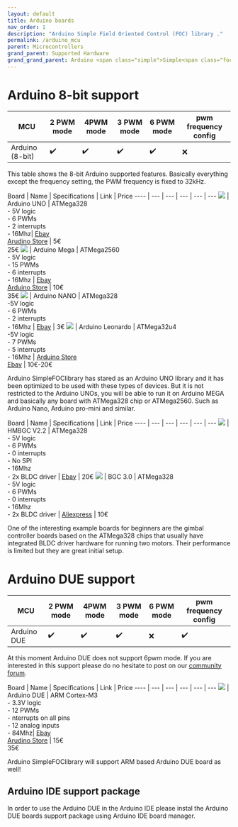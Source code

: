 ```yaml
---
layout: default
title: Arduino boards
nav_order: 1
description: "Arduino Simple Field Oriented Control (FOC) library ."
permalink: /arduino_mcu
parent: Microcontrollers
grand_parent: Supported Hardware
grand_grand_parent: Arduino <span class="simple">Simple<span class="foc">FOC</span>library</span>
---
```

# Arduino 8-bit support


MCU | 2 PWM mode | 4PWM mode | 3 PWM mode | 6 PWM mode | pwm frequency config 
--- | --- |--- |--- |--- |--- 
Arduino (8-bit) | ✔️ | ✔️ | ✔️ | ✔️ | ❌

This table shows the 8-bit Arduino supported features. Basically everything except the frequency setting, the PWM frequency is fixed to 32kHz.


 Board | Name | Specifications | Link | Price
---- | --- | --- | --- | --- | ---
[<img src="extras/Images/arduino_uno.jpg" class="imgtable150">](https://store.arduino.cc/arduino-uno-rev3-smd) | Arduino UNO | ATMega328 <br>- 5V logic<br> - 6 PWMs<br>- 2 interrupts<br>- 16Mhz| [Ebay](https://www.ebay.com/itm/NEW-Arduino-UNO-R3-ATMEGA328P-CH340G-Microcontroller-Board-Bootloader-USB/323962801627?hash=item4b6db00ddb:g:ihUAAOSwLc1dNWCd)<br> [Arudino Store](https://store.arduino.cc/arduino-uno-rev3-smd) | 5€<br>25€ 
[<img src="extras/Images/mega.png" class="imgtable150">](https://store.arduino.cc/arduino-mega-2560-rev3) | Arduino Mega |  ATMega2560 <br>- 5V logic<br> - 15 PWMs<br>- 6 interrupts<br>- 16Mhz | [Ebay](https://www.ebay.com/itm/MEGA-2560-R3-Development-Board-CH340G-ATMEGA-2560-Kit-USB-Cable-For-Arduino-New/253764643649?epid=25019988960&_trkparms=ispr%3D1&hash=item3b158d2b41:g:C44AAOSwomJapjfF&enc=AQAEAAACYIQvEcHUrT7nmUC3yY5qbPyaBN1nJEDYW8MyypsJPgXK3AqiNsU0sSphPu4g6Qid31UfuUmxbibd03S6nwGFOtPRQtA6b7fwyQa%2BlHjHz58lNHKPszpYYTTo0kkJEDqmhf4Wiz0dmrGPE5aFjKQswyzpK0%2FagGHK8e518kkvgI15vEk3BEXEnW%2BgpNypJKacwMKe1INf06jl%2BrC%2FW50ef2gL1FPUQyUq9fK4Rm4tPSr28E52usHYczBDbdMdghFUExt3Ge%2B0iSj4t%2BcsyM2NGC%2BjCDDA8FBe3W5K8wg80e2DQwtM1R8Bpxrt6qJdyWZWigo8m4dpWLS%2Brmys9YJWASnU6mnFZoy4SLPUBLFK560rONYnB7aPohtZNJ%2BjCJPDLOQISm6tmGZVF5fMNu6iLYwYG8WG7J3c7rGVeUiDnJdf%2Fz68BNLAvth%2FnSoI9w7Jau%2Fd19gx3WYQbxgipDAmxgrVhGYlPrEvTSqCLIno1u3W%2FTI7FhSpNW%2Bgzw94kG%2FFgR9ieLRyv9p0w%2BYY3rrJepqCtlCJNkKflPpj4WAcXxBHHaQLJOr2mr7E2wRdwTBstIdCtoMmIp%2BjTRJFApIoT7fnEEIcMZyfLvbQZtemIQKHxpuibWKjQZU99awWsbMBlE0SRWaxRhML5YGORIjmgbIUyFdy9fiWHDcRpoKQJPsV6N3HUkRg9yU9cZ0m5w4ywXpiv7vHA8JFZg7hy5INiPGWwcxTRabpanq%2FWCB%2Bb4AN6%2BFP4%2Bqes86XVNe0YemDM1cBQWiHHjGxAHbw8gWuCZvXoc7XsJE5lrmQTsB1%2F%2FG6&checksum=253764643649687cd36869924033b58b75e082ef568d)<br>[Arduino Store](https://store.arduino.cc/arduino-mega-2560-rev3) | 10€<br>35€ 
[<img src="extras/Images/nano.png" class="imgtable150">](https://www.ebay.com/itm/Nano-V3-0-USB-ATmega328P-AU-16MHz-5V-CH340G-Micro-Controller-Board-For-Arduino/223471184608?hash=item3407ebaae0:g:-gMAAOSwdzBcpfIA) | Arduino NANO |  ATMega328<br> -5V logic<br> - 6 PWMs <br>- 2 interrupts<br> - 16Mhz  | [Ebay](https://www.ebay.com/itm/Nano-V3-0-USB-ATmega328P-AU-16MHz-5V-CH340G-Micro-Controller-Board-For-Arduino/223471184608?hash=item3407ebaae0:g:-gMAAOSwdzBcpfIA) | 3€
[<img src="extras/Images/leonardo.jpg" class="imgtable150">](https://www.ebay.com/itm/273179578365?_trkparms=ispr%3D1&hash=item3f9ac58ffd:g:YfwAAOSwPHxa4ZlY&amdata=enc%3AAQAGAAACoPYe5NmHp%252B2JMhMi7yxGiTJkPrKr5t53CooMSQt2orsSlHY%252FYTip4QFVjNQrCEJt6hoLoNTcHEHwr8khbAFvff6C28MEXvk7mrnZA4pnppdXKQsL%252FE9Wh8pAUc3iWzm1VJuF%252FS5wNILaEU4f7M8nBd0QJTxlrqHLkH3pOz3U%252B3sQ8%252B0KzepjpsiVtDx8Mb3TzypIm%252FmlUEMVUVW2UTJUHVzzjFjTPCATEWPIB4zndeCTbYhRS%252B7liEL%252BVUmcgbVcIcyrRXDzBsVdgvAa91GftapFNDglXxkR%252Bp9iR1C68H9v5%252B2YcMo6jqYJFuxxUQNW19o3woxchbmhxAhx1iGBYe86d%252FyD%252FUKX8c0sdKPTDGbzEh1XInVUQTM1h%252B%252FiU8cevC1RlPYF7wk0TER7vrptfpP%252BN1QOo726q7kCLOP2raujcGnPDQ77VWTt5RVl1uaKgB4ir2fPSGmQp%252BPmtysS7YSj0MjXlEdh%252FLFkM%252FPNR6Ty1dIE1KKq0ky98Vzi5mbOsN7SmyzLPRCM5sb6ecB%252Ff4vhFnVCqdDzKcjssSAlZk5xA4bBKRPXL7KF3FB%252F1jDXsCTK%252B20YnLh4aL4d2MVYYzGlE7376p8OALxJPnP85C3dUCpqfXen%252BApo0qwcv2vaxJXLwAm5I9c92EDOqd7Uux%252BK2O8flq%252BqMnv747wbUi0M%252BSMiBu8oE41TsibPTuskN9iatKrvaSGClewOK7GWErvTdEA3XowqzP6yVd6ZnAqC%252BbH47zHhm6GengdbCxu5ls5YwinEgFtzI6YW4SdRpoaLHosmKFo291YEZlCoSwZ7PpMddXD%252FW8rBq647RjFSZGWhiU3AEC03N9H1mJGhbAkSkX4LH11VprxwYEkhVnIpDR7v0MGFgxdfr37i3eDxUw%253D%253D%7Campid%3APL_CLK%7Cclp%3A2334524) | Arduino Leonardo |  ATMega32u4<br> -5V logic<br> - 7 PWMs <br>- 5 interrupts<br> - 16Mhz  | [Arduino    Store](https://store-usa.arduino.cc/products/arduino-leonardo-with-headers)<br>[Ebay](https://www.ebay.com/itm/273179578365?_trkparms=ispr%3D1&hash=item3f9ac58ffd:g:YfwAAOSwPHxa4ZlY&amdata=enc%3AAQAGAAACoPYe5NmHp%252B2JMhMi7yxGiTJkPrKr5t53CooMSQt2orsSlHY%252FYTip4QFVjNQrCEJt6hoLoNTcHEHwr8khbAFvff6C28MEXvk7mrnZA4pnppdXKQsL%252FE9Wh8pAUc3iWzm1VJuF%252FS5wNILaEU4f7M8nBd0QJTxlrqHLkH3pOz3U%252B3sQ8%252B0KzepjpsiVtDx8Mb3TzypIm%252FmlUEMVUVW2UTJUHVzzjFjTPCATEWPIB4zndeCTbYhRS%252B7liEL%252BVUmcgbVcIcyrRXDzBsVdgvAa91GftapFNDglXxkR%252Bp9iR1C68H9v5%252B2YcMo6jqYJFuxxUQNW19o3woxchbmhxAhx1iGBYe86d%252FyD%252FUKX8c0sdKPTDGbzEh1XInVUQTM1h%252B%252FiU8cevC1RlPYF7wk0TER7vrptfpP%252BN1QOo726q7kCLOP2raujcGnPDQ77VWTt5RVl1uaKgB4ir2fPSGmQp%252BPmtysS7YSj0MjXlEdh%252FLFkM%252FPNR6Ty1dIE1KKq0ky98Vzi5mbOsN7SmyzLPRCM5sb6ecB%252Ff4vhFnVCqdDzKcjssSAlZk5xA4bBKRPXL7KF3FB%252F1jDXsCTK%252B20YnLh4aL4d2MVYYzGlE7376p8OALxJPnP85C3dUCpqfXen%252BApo0qwcv2vaxJXLwAm5I9c92EDOqd7Uux%252BK2O8flq%252BqMnv747wbUi0M%252BSMiBu8oE41TsibPTuskN9iatKrvaSGClewOK7GWErvTdEA3XowqzP6yVd6ZnAqC%252BbH47zHhm6GengdbCxu5ls5YwinEgFtzI6YW4SdRpoaLHosmKFo291YEZlCoSwZ7PpMddXD%252FW8rBq647RjFSZGWhiU3AEC03N9H1mJGhbAkSkX4LH11VprxwYEkhVnIpDR7v0MGFgxdfr37i3eDxUw%253D%253D%7Campid%3APL_CLK%7Cclp%3A2334524) | 10€-20€

Arduino <span class="simple">Simple<span class="foc">FOC</span>library</span> has stared as an Arduino UNO library and it has been optimized to be used with these types of devices. But it is not restricted to the Arduino UNOs, you will be able to run it on Arduino MEGA and basically any board with ATMega328 chip or ATMega2560. Such as Arduino Nano, Arduino pro-mini and similar.

Board | Name | Specifications | Link | Price
---- | --- | --- | --- | --- | ---
[<img src="extras/Images/pinout.jpg" class="imgtable150">](https://www.ebay.com/itm/HMBGC-V2-0-3-Axle-Gimbal-Controller-Control-Plate-Board-Module-with-Sensor/351497840990?hash=item51d6e7695e:g:BAsAAOSw0QFXBxrZ:rk:1:pf:1) | HMBGC V2.2 |  ATMega328<br> - 5V logic<br> - 6 PWMs <br>- 0 interrupts<br> - No SPI<br>- 16Mhz <br> - 2x BLDC driver | [Ebay](https://www.ebay.com/itm/HMBGC-V2-0-3-Axle-Gimbal-Controller-Control-Plate-Board-Module-with-Sensor/351497840990?hash=item51d6e7695e:g:BAsAAOSw0QFXBxrZ:rk:1:pf:1) | 20€
[<img src="extras/Images/bgc_30.jpg" class="imgtable150">](https://fr.aliexpress.com/item/4000411471994.html?spm=a2g0o.productlist.0.0.5d047d57y4zGC4&algo_pvid=861ada4b-b12f-4019-be84-fae9870a12ed&algo_expid=861ada4b-b12f-4019-be84-fae9870a12ed-1&btsid=0ab6f83a15906954691168349e30d7&ws_ab_test=searchweb0_0,searchweb201602_,searchweb201603_) | BGC 3.0 |  ATMega328<br>- 5V logic<br> - 6 PWMs <br>- 0 interrupts<br> - 16Mhz <br> - 2x BLDC driver | [Aliexpress](https://fr.aliexpress.com/item/4000411471994.html?spm=a2g0o.productlist.0.0.5d047d57y4zGC4&algo_pvid=861ada4b-b12f-4019-be84-fae9870a12ed&algo_expid=861ada4b-b12f-4019-be84-fae9870a12ed-1&btsid=0ab6f83a15906954691168349e30d7&ws_ab_test=searchweb0_0,searchweb201602_,searchweb201603_) | 10€

One of the interesting example boards for beginners are the gimbal controller boards based on the ATMega328 chips that usually have integrated BLDC driver hardware for running two motors. Their performance is limited but they are great initial setup.

# Arduino DUE support

MCU | 2 PWM mode | 4PWM mode | 3 PWM mode | 6 PWM mode | pwm frequency config 
--- | --- |--- |--- |--- |--- 
Arduino DUE  | ✔️ | ✔️ | ✔️ | ❌ | ✔️

At this moment Arduino DUE does not support 6pwm mode. If you are interested in this support please do no hesitate to post on our [community forum](https://community.simplefoc.com).

 Board | Name | Specifications | Link | Price
---- | --- | --- | --- | --- | ---
[<img src="extras/Images/due.jpg" class="imgtable150">](https://store.arduino.cc/arduino-due) | Arduino DUE | ARM Cortex-M3 <br>- 3.3V logic<br> - 12 PWMs<br>- nterrupts on all pins <br> - 12 analog inputs <br>- 84Mhz| [Ebay](https://www.ebay.com/itm/ARM-Cortex-M3-Control-Board-Module-DUE-R3-SAM3X8E-32-bit-Arduino-Without-Cable/113795035918?hash=item1a7eb6730e:g:7usAAOSws3ldD45r)<br> [Arudino Store](https://store.arduino.cc/arduino-due) | 15€<br>35€ 

Arduino <span class="simple">Simple<span class="foc">FOC</span>library</span> will support ARM based Arduino DUE board as well!


## Arduino IDE support package
In order to use the Arduino DUE in the Arduino IDE please instal the Arduino DUE boards support package using Arduino IDE board manager.
